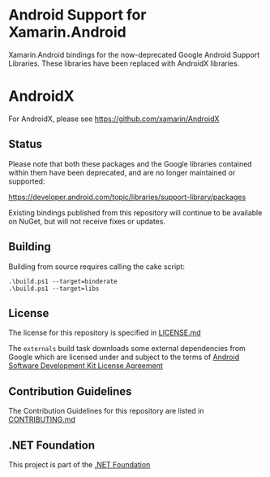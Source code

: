 # Android Support for Xamarin.Android

Xamarin.Android bindings for the now-deprecated Google Android Support Libraries.  These libraries have been replaced with AndroidX libraries.

# AndroidX
For AndroidX, please see https://github.com/xamarin/AndroidX

## Status

Please note that both these packages and the Google libraries contained within them have been deprecated, and are no longer maintained or supported:

https://developer.android.com/topic/libraries/support-library/packages

Existing bindings published from this repository will continue to be available on NuGet, but will not receive fixes or updates.

## Building

Building from source requires calling the cake script:

```
.\build.ps1 --target=binderate
.\build.ps1 --target=libs
```


## License

The license for this repository is specified in
[LICENSE.md](LICENSE.md)

The `externals` build task downloads some external dependencies from Google which are licensed under and subject to the terms of [Android Software Development Kit License Agreement](http://developer.android.com/sdk/terms.html)

## Contribution Guidelines
The Contribution Guidelines for this repository are listed in [CONTRIBUTING.md](.github/CONTRIBUTING.md)

## .NET Foundation
This project is part of the [.NET Foundation](http://www.dotnetfoundation.org/projects)

